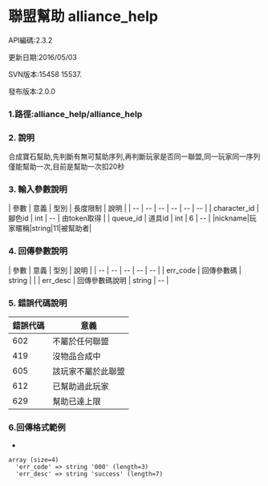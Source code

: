 # 聯盟幫助 alliance_help




API編碼:2.3.2

> 


更新日期:2016/05/03

> 

SVN版本:15458 15537.

> 

發布版本:2.0.0
### 1.路徑:alliance_help/alliance_help

### 2. 說明
合成寶石幫助,先判斷有無可幫助序列,再判斷玩家是否同一聯盟,同一玩家同一序列僅能幫助一次,目前是幫助一次扣20秒


### 3. 輸入參數說明


| 參數 | 意義 | 型別 | 長度限制 | 說明 |
| -- | -- | -- | -- | -- | -- |
| character_id | 腳色id | int | -- | 由token取得 |
| queue_id | 道具id | int | 6 | -- |
|nickname|玩家暱稱|string|11|被幫助者|

### 4. 回傳參數說明
| 參數 | 意義 | 型別 | 說明 |
| -- | -- | -- | -- | -- |
| err_code | 回傳參數碼 | string |  |
| err_desc | 回傳參數碼說明 | string | -- |


### 5. 錯誤代碼說明
|錯誤代碼|意義|
|--|--|
|602|不屬於任何聯盟|
|419|沒物品合成中|
|605|該玩家不屬於此聯盟|
|612|已幫助過此玩家|
|629|幫助已達上限|




### 6.回傳格式範例

*

```
array (size=4)
  'err_code' => string '000' (length=3)
  'err_desc' => string 'success' (length=7)
  

```

